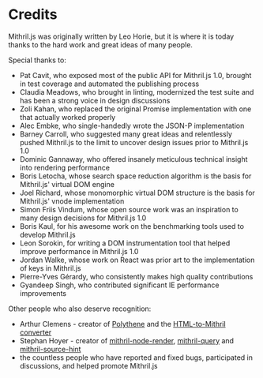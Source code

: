 <!--meta-description
List of especially notable contributors to Mithril.js
-->

# Credits

Mithril.js was originally written by Leo Horie, but it is where it is today thanks to the hard work and great ideas of many people.

Special thanks to:

- Pat Cavit, who exposed most of the public API for Mithril.js 1.0, brought in test coverage and automated the publishing process
- Claudia Meadows, who brought in linting, modernized the test suite and has been a strong voice in design discussions
- Zoli Kahan, who replaced the original Promise implementation with one that actually worked properly
- Alec Embke, who single-handedly wrote the JSON-P implementation
- Barney Carroll, who suggested many great ideas and relentlessly pushed Mithril.js to the limit to uncover design issues prior to Mithril.js 1.0
- Dominic Gannaway, who offered insanely meticulous technical insight into rendering performance
- Boris Letocha, whose search space reduction algorithm is the basis for Mithril.js' virtual DOM engine
- Joel Richard, whose monomorphic virtual DOM structure is the basis for Mithril.js' vnode implementation
- Simon Friis Vindum, whose open source work was an inspiration to many design decisions for Mithril.js 1.0
- Boris Kaul, for his awesome work on the benchmarking tools used to develop Mithril.js
- Leon Sorokin, for writing a DOM instrumentation tool that helped improve performance in Mithril.js 1.0
- Jordan Walke, whose work on React was prior art to the implementation of keys in Mithril.js
- Pierre-Yves Gérardy, who consistently makes high quality contributions
- Gyandeep Singh, who contributed significant IE performance improvements

Other people who also deserve recognition:

- Arthur Clemens - creator of [Polythene](https://github.com/ArthurClemens/Polythene) and the [HTML-to-Mithril converter](https://arthurclemens.github.io/mithril-template-converter/index.html)
- Stephan Hoyer - creator of [mithril-node-render](https://github.com/StephanHoyer/mithril-node-render), [mithril-query](https://github.com/StephanHoyer/mithril-query) and [mithril-source-hint](https://github.com/StephanHoyer/mithril-source-hint)
- the countless people who have reported and fixed bugs, participated in discussions, and helped promote Mithril.js
